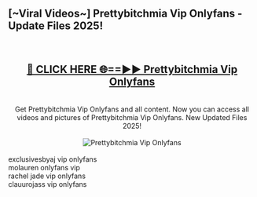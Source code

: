 <h2>[~Viral Videos~] Prettybitchmia Vip Onlyfans - Update Files 2025!</h2>
<br>
<div align="center">
<h2><a href="https://betterlinks.top/A2PfLJ" rel="nofollow">🔴 CLICK HERE 🌐==►► Prettybitchmia Vip Onlyfans</a></h2>
<br>
Get Prettybitchmia Vip Onlyfans and all content. Now you can access all videos and pictures of Prettybitchmia Vip Onlyfans. New Updated Files 2025!
<br>
<br>
<a href="https://betterlinks.top/A2PfLJ" rel="nofollow" data-target="animated-image.originalLink"><img src="https://i.ibb.co.com/WyWwxjT/player-gif2.gif" alt="Prettybitchmia Vip Onlyfans" style="max-width: 100%; display: inline-block;" data-target="animated-image.originalImage"></a>
</div>
<br>
exclusivesbyaj vip onlyfans<br>
molauren onlyfans vip<br>
rachel jade vip onlyfans<br>
clauurojass vip onlyfans